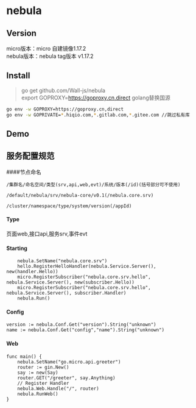 # nebula

## Version
micro版本：micro 自建镜像1.17.2  
nebula版本：nebula tag版本 v1.17.2

## Install
> go get github.com/Wall-js/nebula  
> export GOPROXY=https://goproxy.cn,direct
golang替换国源
```bash
go env -w GOPROXY=https://goproxy.cn,direct
go env -w GOPRIVATE=*.hiqio.com,*.gitlab.com,*.gitee.com //跳过私有库
```
## Demo

## 服务配置规范
####节点命名
```
/集群名/命名空间/类型(srv,api,web,evt)/系统/版本(/id)(括号部分可不使用)

/default/nebula/srv/nebula-core/v0.1(/nebula.core.srv)

/cluster/namespace/type/system/version(/appId)
```

#### Type
页面web,接口api,服务srv,事件evt

#### Starting
```
	nebula.SetName("nebula.core.srv")
	hello.RegisterHelloHandler(nebula.Service.Server(), new(handler.Hello))
	micro.RegisterSubscriber("nebula.core.srv.hello", nebula.Service.Server(), new(subscriber.Hello))
	micro.RegisterSubscriber("nebula.core.srv.hello", nebula.Service.Server(), subscriber.Handler)
	nebula.Run()
```

#### Config
```
version := nebula.Conf.Get("version").String("unknown")
name := nebula.Conf.Get("config","name").String("unknown")
```

#### Web
```
func main() {
	nebula.SetName("go.micro.api.greeter")
	router := gin.New()
	say := new(Say)
	router.GET("/greeter", say.Anything)
	// Register Handler
	nebula.Web.Handle("/", router)
	nebula.RunWeb()
}
```
